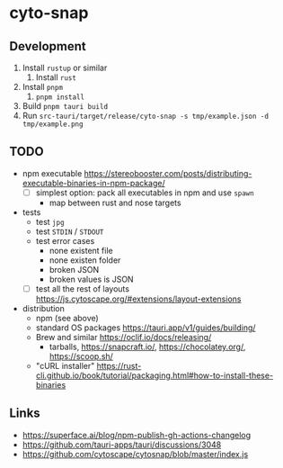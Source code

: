 # cyto-snap

## Development

1. Install `rustup` or similar
   1. Install `rust`
2. Install `pnpm`
   1. `pnpm install`
3. Build `pnpm tauri build`
4. Run `src-tauri/target/release/cyto-snap -s tmp/example.json -d tmp/example.png`

## TODO

- npm executable https://stereobooster.com/posts/distributing-executable-binaries-in-npm-package/
  - [ ] simplest option: pack all executables in npm and use `spawn`
    - map between rust and nose targets
- tests
  - test `jpg`
  - test `STDIN` / `STDOUT`
  - test error cases
    - none existent file
    - none existen folder
    - broken JSON
    - broken values is JSON
  - [ ] test all the rest of layouts https://js.cytoscape.org/#extensions/layout-extensions
- distribution
  - npm (see above)
  - standard OS packages https://tauri.app/v1/guides/building/
  - Brew and similar https://oclif.io/docs/releasing/
    - tarballs, https://snapcraft.io/, https://chocolatey.org/, https://scoop.sh/
  - "cURL installer" https://rust-cli.github.io/book/tutorial/packaging.html#how-to-install-these-binaries

## Links

- https://superface.ai/blog/npm-publish-gh-actions-changelog
- https://github.com/tauri-apps/tauri/discussions/3048
- https://github.com/cytoscape/cytosnap/blob/master/index.js
